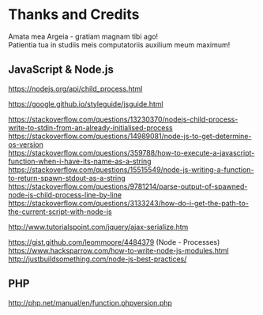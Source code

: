 # Thanks and Credits

Amata mea Argeia - gratiam magnam tibi ago!  
Patientia tua in studiis meis computatoriis auxilium meum maximum!  

## JavaScript & Node.js

https://nodejs.org/api/child_process.html  

https://google.github.io/styleguide/jsguide.html  

https://stackoverflow.com/questions/13230370/nodejs-child-process-write-to-stdin-from-an-already-initialised-process  
https://stackoverflow.com/questions/14989081/node-js-to-get-determine-os-version  
https://stackoverflow.com/questions/359788/how-to-execute-a-javascript-function-when-i-have-its-name-as-a-string  
https://stackoverflow.com/questions/15515549/node-js-writing-a-function-to-return-spawn-stdout-as-a-string  
https://stackoverflow.com/questions/9781214/parse-output-of-spawned-node-js-child-process-line-by-line  
https://stackoverflow.com/questions/3133243/how-do-i-get-the-path-to-the-current-script-with-node-js  

http://www.tutorialspoint.com/jquery/ajax-serialize.htm  

https://gist.github.com/leommoore/4484379 (Node - Processes)  
https://www.hacksparrow.com/how-to-write-node-js-modules.html  
http://justbuildsomething.com/node-js-best-practices/  

## PHP

http://php.net/manual/en/function.phpversion.php  
